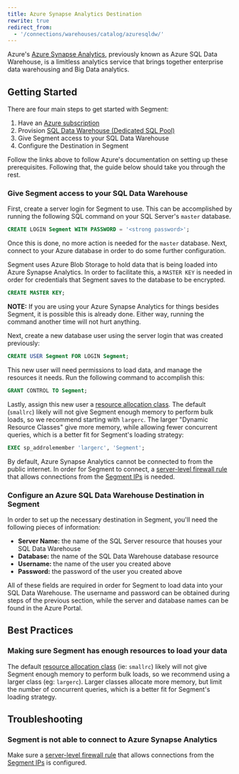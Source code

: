```yaml
---
title: Azure Synapse Analytics Destination
rewrite: true
redirect_from:
  - '/connections/warehouses/catalog/azuresqldw/'
---
```


Azure's [Azure Synapse Analytics](https://azure.microsoft.com/en-us/services/synapse-analytics/), previously known as Azure SQL Data Warehouse, is a limitless analytics service that brings together enterprise data warehousing and Big Data analytics.

## Getting Started

There are four main steps to get started with Segment:

1. Have an [Azure subscription](https://azure.microsoft.com/en-us/free/)
2. Provision [SQL Data Warehouse (Dedicated SQL Pool)](https://docs.microsoft.com/en-us/azure/sql-data-warehouse/create-data-warehouse-portal)
3. Give Segment access to your SQL Data Warehouse
4. Configure the Destination in Segment

Follow the links above to follow Azure's documentation on setting up these prerequisites. Following that, the guide below should take you through the rest.

### Give Segment access to your SQL Data Warehouse

First, create a server login for Segment to use. This can be accomplished by running the following SQL command on your SQL Server's `master` database.

```sql
CREATE LOGIN Segment WITH PASSWORD = '<strong password>';
```

Once this is done, no more action is needed for the `master` database. Next, connect to your Azure database in order to do some further configuration.

Segment uses Azure Blob Storage to hold data that is being loaded into Azure Synapse Analytics. In order to facilitate this, a `MASTER KEY` is needed in order for credentials that Segment saves to the database to be encrypted.

```sql
CREATE MASTER KEY;
```

**NOTE:** If you are using your Azure Synapse Analytics for things besides Segment, it is possible this is already done. Either way, running the command another time will not hurt anything.

Next, create a new database user using the server login that was created previously:

```sql
CREATE USER Segment FOR LOGIN Segment;
```

This new user will need permissions to load data, and manage the resources it needs. Run the following command to accomplish this:

```sql
GRANT CONTROL TO Segment;
```

Lastly, assign this new user a [resource allocation class](https://docs.microsoft.com/en-us/azure/sql-data-warehouse/resource-classes-for-workload-management). The default (`smallrc`) likely will not give Segment enough memory to perform bulk loads, so we recommend starting with `largerc`. The larger "Dynamic Resource Classes" give more memory, while allowing fewer concurrent queries, which is a better fit for Segment's loading strategy:

```sql
EXEC sp_addrolemember 'largerc', 'Segment';
```

By default, Azure Synapse Analytics cannot be connected to from the public internet. In order for Segment to connect, a [server-level firewall rule](https://docs.microsoft.com/en-us/azure/sql-data-warehouse/create-data-warehouse-portal#create-a-server-level-firewall-rule) that allows connections from the [Segment IPs](/docs/connections/storage/warehouses/faq/#which-ips-should-i-whitelist) is needed.

### Configure an Azure SQL Data Warehouse Destination in Segment

In order to set up the necessary destination in Segment, you'll need the following pieces of information:

 - **Server Name:** the name of the SQL Server resource that houses your SQL Data Warehouse
 - **Database:** the name of the SQL Data Warehouse database resource
 - **Username:** the name of the user you created above
 - **Password:** the password of the user you created above

All of these fields are required in order for Segment to load data into your SQL Data Warehouse. The username and password can be obtained during steps of the previous section, while the server and database names can be found in the Azure Portal.

## Best Practices

### Making sure Segment has enough resources to load your data

The default [resource allocation class](https://docs.microsoft.com/en-us/azure/sql-data-warehouse/resource-classes-for-workload-management) (ie: `smallrc`) likely will not give Segment enough memory to perform bulk loads, so we recommend using a larger class (eg: `largerc`). Larger classes allocate more memory, but limit the number of concurrent queries, which is a better fit for Segment's loading strategy.

## Troubleshooting

### Segment is not able to connect to Azure Synapse Analytics

Make sure a [server-level firewall rule](https://docs.microsoft.com/en-us/azure/sql-data-warehouse/create-data-warehouse-portal#create-a-server-level-firewall-rule) that allows connections from the [Segment IPs](/docs/connections/storage/warehouses/faq/#which-ips-should-i-whitelist) is configured.
